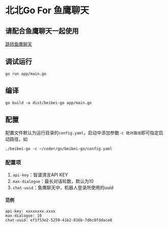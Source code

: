 # 北北Go For 鱼鹰聊天

## 请配合鱼鹰聊天一起使用
[跳转鱼鹰聊天](https://chat.haaland.top)

## 调试运行
```
go run app/main.go
```
## 编译
```
go build -o dist/beibei-go app/main.go
```
## 配置
配置文件默认为运行目录的`config.yaml`，启动中添加参数`-c 绝对路径`即可指定启动路径，如
```
./beibei-go -c ~/coder/go/beibei-go/config.yaml
```
### 配置项
1. `api-key`：智谱清言API KEY
1. `max-dialogue`：最长对话轮数，默认为10
1. `chat-uuid`：鱼鹰聊天中，机器人登录所使用的uuid
#### 范例
```
api-key: xxxxxxxx.xxxx
max-dialogue: 10
chat-uuid: ef1f53e2-5259-41b2-816b-7dbc0fddace8
```